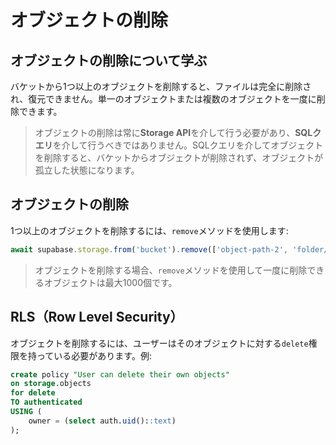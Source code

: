 # オブジェクトの削除

## オブジェクトの削除について学ぶ

バケットから1つ以上のオブジェクトを削除すると、ファイルは完全に削除され、復元できません。単一のオブジェクトまたは複数のオブジェクトを一度に削除できます。

> オブジェクトの削除は常に**Storage API**を介して行う必要があり、**SQLクエリ**を介して行うべきではありません。SQLクエリを介してオブジェクトを削除すると、バケットからオブジェクトが削除されず、オブジェクトが孤立した状態になります。

## オブジェクトの削除

1つ以上のオブジェクトを削除するには、`remove`メソッドを使用します:

```typescript
await supabase.storage.from('bucket').remove(['object-path-2', 'folder/avatar2.png'])
```

> オブジェクトを削除する場合、`remove`メソッドを使用して一度に削除できるオブジェクトは最大1000個です。

## RLS（Row Level Security）

オブジェクトを削除するには、ユーザーはそのオブジェクトに対する`delete`権限を持っている必要があります。例:

```sql
create policy "User can delete their own objects"
on storage.objects
for delete
TO authenticated
USING (
    owner = (select auth.uid()::text)
);
```
